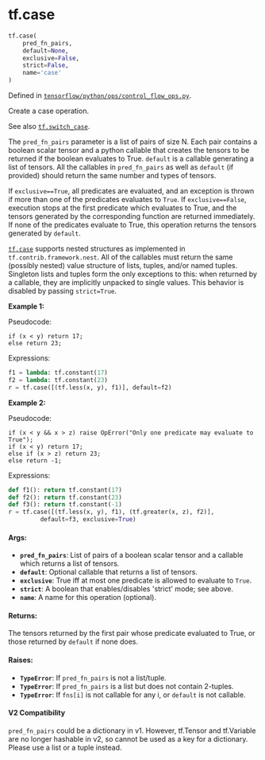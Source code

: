 <div itemscope itemtype="http://developers.google.com/ReferenceObject">
<meta itemprop="name" content="tf.case" />
<meta itemprop="path" content="Stable" />
</div>

# tf.case

``` python
tf.case(
    pred_fn_pairs,
    default=None,
    exclusive=False,
    strict=False,
    name='case'
)
```



Defined in [`tensorflow/python/ops/control_flow_ops.py`](/code/stable/tensorflow/python/ops/control_flow_ops.py).

Create a case operation.

See also <a href="../tf/switch_case.md"><code>tf.switch_case</code></a>.

The `pred_fn_pairs` parameter is a list of pairs of size N.
Each pair contains a boolean scalar tensor and a python callable that
creates the tensors to be returned if the boolean evaluates to True.
`default` is a callable generating a list of tensors. All the callables
in `pred_fn_pairs` as well as `default` (if provided) should return the same
number and types of tensors.

If `exclusive==True`, all predicates are evaluated, and an exception is
thrown if more than one of the predicates evaluates to `True`.
If `exclusive==False`, execution stops at the first predicate which
evaluates to True, and the tensors generated by the corresponding function
are returned immediately. If none of the predicates evaluate to True, this
operation returns the tensors generated by `default`.

<a href="../tf/case.md"><code>tf.case</code></a> supports nested structures as implemented in
`tf.contrib.framework.nest`. All of the callables must return the same
(possibly nested) value structure of lists, tuples, and/or named tuples.
Singleton lists and tuples form the only exceptions to this: when returned by
a callable, they are implicitly unpacked to single values. This
behavior is disabled by passing `strict=True`.




**Example 1:**

Pseudocode:

```
if (x < y) return 17;
else return 23;
```

Expressions:

```python
f1 = lambda: tf.constant(17)
f2 = lambda: tf.constant(23)
r = tf.case([(tf.less(x, y), f1)], default=f2)
```

**Example 2:**

Pseudocode:

```
if (x < y && x > z) raise OpError("Only one predicate may evaluate to True");
if (x < y) return 17;
else if (x > z) return 23;
else return -1;
```

Expressions:

```python
def f1(): return tf.constant(17)
def f2(): return tf.constant(23)
def f3(): return tf.constant(-1)
r = tf.case([(tf.less(x, y), f1), (tf.greater(x, z), f2)],
         default=f3, exclusive=True)
```

#### Args:

* <b>`pred_fn_pairs`</b>: List of pairs of a boolean scalar tensor and a callable which
    returns a list of tensors.
* <b>`default`</b>: Optional callable that returns a list of tensors.
* <b>`exclusive`</b>: True iff at most one predicate is allowed to evaluate to `True`.
* <b>`strict`</b>: A boolean that enables/disables 'strict' mode; see above.
* <b>`name`</b>: A name for this operation (optional).


#### Returns:

The tensors returned by the first pair whose predicate evaluated to True, or
those returned by `default` if none does.


#### Raises:

* <b>`TypeError`</b>: If `pred_fn_pairs` is not a list/tuple.
* <b>`TypeError`</b>: If `pred_fn_pairs` is a list but does not contain 2-tuples.
* <b>`TypeError`</b>: If `fns[i]` is not callable for any i, or `default` is not
             callable.

#### V2 Compatibility
`pred_fn_pairs` could be a dictionary in v1. However, tf.Tensor and
tf.Variable are no longer hashable in v2, so cannot be used as a key for a
dictionary.  Please use a list or a tuple instead.

